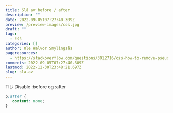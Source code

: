 ```yaml
---
title: Slå av before / after
description: ""
date: 2022-09-05T07:27:40.309Z
preview: /preview-images/css.jpg
draft: ""
tags:
  - css
categories: []
author: Ole Halvor Smylingsås
pageresources:
  - https://stackoverflow.com/questions/3012716/css-how-to-remove-pseudo-elements-after-before
comments: 2022-09-05T07:27:40.309Z
lastmod: 2022-12-30T23:48:21.697Z
slug: sla-av
---
```


TIL: Disable :before og :after
<!--more-->
```css
p:after {
   content: none;
}
```
